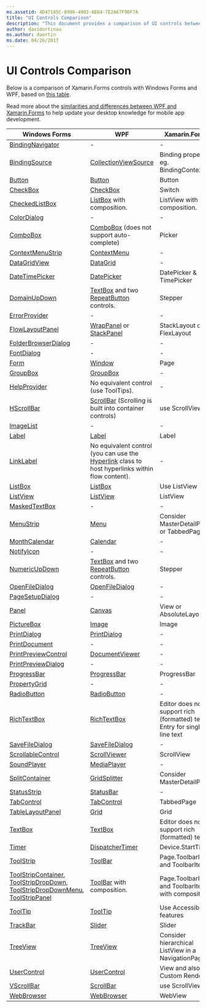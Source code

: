 ```yaml
---
ms.assetid: 4D47185C-8998-4903-AE64-7E2A67F9DF7A
title: "UI Controls Comparison"
description: "This document provides a comparison of UI controls between Xamarin.Forms, Windows Forms, and WPF. It also links to other documentation that compares WPF to Xamarin.Forms."
author: davidortinau
ms.author: daortin
ms.date: 04/26/2017
---
```


# UI Controls Comparison

Below is a comparison of Xamarin.Forms controls with Windows Forms and WPF,
based on [this table](/dotnet/framework/wpf/advanced/windows-forms-controls-and-equivalent-wpf-controls).

Read more about the [similarities and differences between WPF and Xamarin.Forms](wpf.md)
to help update your desktop knowledge for mobile app development.

|Windows Forms|WPF|Xamarin.Forms|
|--- |--- |--- |
|[BindingNavigator](/dotnet/api/system.windows.forms.bindingnavigator)|-|-|
|[BindingSource](/dotnet/api/system.windows.forms.bindingsource)|[CollectionViewSource](/dotnet/api/system.windows.data.collectionviewsource)|Binding property, eg. BindingContext|
|[Button](/dotnet/api/system.windows.forms.button)|[Button](/dotnet/api/system.windows.controls.button)|Button|
|[CheckBox](/dotnet/api/system.windows.forms.checkbox)|[CheckBox](/dotnet/api/system.windows.controls.checkbox)|Switch|
|[CheckedListBox](/dotnet/api/system.windows.forms.checkedlistbox)|[ListBox](/dotnet/api/system.windows.controls.listbox) with composition.|ListView with composition.|
|[ColorDialog](/dotnet/api/system.windows.forms.colordialog)|-|-|
|[ComboBox](/dotnet/api/system.windows.forms.combobox)|[ComboBox](/dotnet/api/system.windows.controls.combobox) (does not support auto-complete)|Picker|
|[ContextMenuStrip](/dotnet/api/system.windows.forms.contextmenustrip)|[ContextMenu](/dotnet/api/system.windows.controls.contextmenu)|-|
|[DataGridView](/dotnet/api/system.windows.forms.datagridview)|[DataGrid](/dotnet/api/system.windows.controls.datagrid)|-|
|[DateTimePicker](/dotnet/api/system.windows.forms.datetimepicker)|[DatePicker](/dotnet/api/system.windows.controls.datepicker)|DatePicker & TimePicker|
|[DomainUpDown](/dotnet/api/system.windows.forms.domainupdown)|[TextBox](/dotnet/api/system.windows.controls.textbox) and two [RepeatButton](/dotnet/api/system.windows.controls.primitives.repeatbutton) controls.|Stepper|
|[ErrorProvider](/dotnet/api/system.windows.forms.errorprovider)|-|-|
|[FlowLayoutPanel](/dotnet/api/system.windows.forms.flowlayoutpanel)|[WrapPanel](/dotnet/api/system.windows.controls.wrappanel) or [StackPanel](/dotnet/api/system.windows.controls.stackpanel)|StackLayout or FlexLayout|
|[FolderBrowserDialog](/dotnet/api/system.windows.forms.folderbrowserdialog)|-|-|
|[FontDialog](/dotnet/api/system.windows.forms.fontdialog)|-|-|
|[Form](/dotnet/api/system.windows.forms.form)|[Window](/dotnet/api/system.windows.window)|Page|
|[GroupBox](/dotnet/api/system.windows.forms.groupbox)|[GroupBox](/dotnet/api/system.windows.controls.groupbox)|-|
|[HelpProvider](/dotnet/api/system.windows.forms.helpprovider)|No equivalent control (use ToolTips).|-|
|[HScrollBar](/dotnet/api/system.windows.forms.hscrollbar)|[ScrollBar](/dotnet/api/system.windows.controls.primitives.scrollbar) (Scrolling is built into container controls)|use ScrollView|
|[ImageList](/dotnet/api/system.windows.forms.imagelist)|-|-|
|[Label](/dotnet/api/system.windows.forms.label)|[Label](/dotnet/api/system.windows.controls.label)|Label|
|[LinkLabel](/dotnet/api/system.windows.forms.linklabel)|No equivalent control (you can use the [Hyperlink](/dotnet/api/system.windows.documents.hyperlink) class to host hyperlinks within flow content).|-|
|[ListBox](/dotnet/api/system.windows.forms.listbox)|[ListBox](/dotnet/api/system.windows.controls.listbox)|Use ListView|
|[ListView](/dotnet/api/system.windows.forms.listview)|[ListView](/dotnet/api/system.windows.controls.listview)|ListView|
|[MaskedTextBox](/dotnet/api/system.windows.forms.maskedtextbox)|-|-|
|[MenuStrip](/dotnet/api/system.windows.forms.menustrip)|[Menu](/dotnet/api/system.windows.controls.menu)|Consider MasterDetailPage or TabbedPage|
|[MonthCalendar](/dotnet/api/system.windows.forms.monthcalendar)|[Calendar](/dotnet/api/system.windows.controls.calendar)|-|
|[NotifyIcon](/dotnet/api/system.windows.forms.notifyicon)|-|-|
|[NumericUpDown](/dotnet/api/system.windows.forms.numericupdown)|[TextBox](/dotnet/api/system.windows.controls.textbox) and two [RepeatButton](/dotnet/api/system.windows.controls.primitives.repeatbutton) controls.|Stepper|
|[OpenFileDialog](/dotnet/api/system.windows.forms.openfiledialog)|[OpenFileDialog](/dotnet/api/microsoft.win32.openfiledialog)|-|
|[PageSetupDialog](/dotnet/api/system.windows.forms.pagesetupdialog)|-|-|
|[Panel](/dotnet/api/system.windows.forms.panel)|[Canvas](/dotnet/api/system.windows.controls.canvas)|View or AbsoluteLayout|
|[PictureBox](/dotnet/api/system.windows.forms.picturebox)|[Image](/dotnet/api/system.windows.controls.image)|Image|
|[PrintDialog](/dotnet/api/system.windows.forms.printdialog)|[PrintDialog](/dotnet/api/system.windows.controls.printdialog)|-|
|[PrintDocument](/dotnet/api/system.drawing.printing.printdocument)|-|-|
|[PrintPreviewControl](/dotnet/api/system.windows.forms.printpreviewcontrol)|[DocumentViewer](/dotnet/api/system.windows.controls.documentviewer)|-|
|[PrintPreviewDialog](/dotnet/api/system.windows.forms.printpreviewdialog)|-|-|
|[ProgressBar](/dotnet/api/system.windows.forms.progressbar)|[ProgressBar](/dotnet/api/system.windows.controls.progressbar)|ProgressBar|
|[PropertyGrid](/dotnet/api/system.windows.forms.propertygrid)|-|-|
|[RadioButton](/dotnet/api/system.windows.forms.radiobutton)|[RadioButton](/dotnet/api/system.windows.controls.radiobutton)|-|
|[RichTextBox](/dotnet/api/system.windows.forms.richtextbox)|[RichTextBox](/dotnet/api/system.windows.controls.richtextbox)|Editor does not support rich (formatted) text, Entry for single line text|
|[SaveFileDialog](/dotnet/api/system.windows.forms.savefiledialog)|[SaveFileDialog](/dotnet/api/microsoft.win32.savefiledialog)|-|
|[ScrollableControl](/dotnet/api/system.windows.forms.scrollablecontrol)|[ScrollViewer](/dotnet/api/system.windows.controls.scrollviewer)|ScrollView|
|[SoundPlayer](/dotnet/api/system.media.soundplayer)|[MediaPlayer](/dotnet/api/system.windows.media.mediaplayer)|-|
|[SplitContainer](/dotnet/api/system.windows.forms.splitcontainer)|[GridSplitter](/dotnet/api/system.windows.controls.gridsplitter)|Consider MasterDetailPage|
|[StatusStrip](/dotnet/api/system.windows.forms.statusstrip)|[StatusBar](/dotnet/api/system.windows.controls.primitives.statusbar)|-|
|[TabControl](/dotnet/api/system.windows.forms.tabcontrol)|[TabControl](/dotnet/api/system.windows.controls.tabcontrol)|TabbedPage|
|[TableLayoutPanel](/dotnet/api/system.windows.forms.tablelayoutpanel)|[Grid](/dotnet/api/system.windows.controls.grid)|Grid|
|[TextBox](/dotnet/api/system.windows.forms.textbox)|[TextBox](/dotnet/api/system.windows.controls.textbox)|Editor does not support rich (formatted) text|
|[Timer](/dotnet/api/system.windows.forms.timer)|[DispatcherTimer](/dotnet/api/system.windows.threading.dispatchertimer)|Device.StartTime()|
|[ToolStrip](/dotnet/api/system.windows.forms.toolstrip)|[ToolBar](/dotnet/api/system.windows.controls.toolbar)|Page.ToolbarItems and ToolbarItem|
|[ToolStripContainer](/dotnet/api/system.windows.forms.toolstripcontainer), [ToolStripDropDown](/dotnet/api/system.windows.forms.toolstripdropdown), [ToolStripDropDownMenu](/dotnet/api/system.windows.forms.toolstripdropdownmenu), [ToolStripPanel](/dotnet/api/system.windows.forms.toolstrippanel)|[ToolBar](/dotnet/api/system.windows.controls.toolbar) with composition.|Page.ToolbarItems and ToolbarItem with composition|
|[ToolTip](/dotnet/api/system.windows.forms.tooltip)|[ToolTip](/dotnet/api/system.windows.controls.tooltip)|Use Accessibility features|
|[TrackBar](/dotnet/api/system.windows.forms.trackbar)|[Slider](/dotnet/api/system.windows.controls.slider)|Slider|
|[TreeView](/dotnet/api/system.windows.forms.treeview)|[TreeView](/dotnet/api/system.windows.controls.treeview)|Consider hierarchical ListView in a NavigationPage|
|[UserControl](/dotnet/api/system.windows.forms.usercontrol)|[UserControl](/dotnet/api/system.windows.controls.usercontrol)|View and also Custom Renderers|
|[VScrollBar](/dotnet/api/system.windows.forms.vscrollbar)|[ScrollBar](/dotnet/api/system.windows.controls.primitives.scrollbar)|use ScrollView|
|[WebBrowser](/dotnet/api/system.windows.forms.webbrowser)|[WebBrowser](/dotnet/api/system.windows.controls.webbrowser)|WebView|